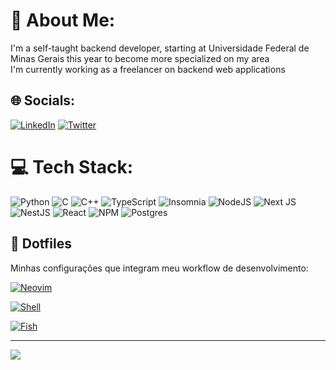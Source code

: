 # 💫 About Me:
I'm a self-taught backend developer, starting at Universidade Federal de Minas Gerais this year to become more specialized on my area<br>
I'm currently working as a freelancer on backend web applications<br>

## 🌐 Socials:
[![LinkedIn](https://img.shields.io/badge/LinkedIn-%230077B5.svg?logo=linkedin&logoColor=white)](https://linkedin.com/in/linkedin.com/in/thiago-felipe-alves-do-carmo-6174b5215) [![Twitter](https://img.shields.io/badge/Twitter-%231DA1F2.svg?logo=Twitter&logoColor=white)](https://x.com/thiagofealves)

# 💻 Tech Stack:
![Python](https://img.shields.io/badge/python-3670A0?style=for-the-badge&logo=python&logoColor=ffdd54) ![C](https://img.shields.io/badge/C-00599C?style=for-the-badge&logo=c&logoColor=white) 
![C++](https://img.shields.io/badge/C%2B%2B-00599C?style=for-the-badge&logo=c%2B%2B&logoColor=white) ![TypeScript](https://img.shields.io/badge/typescript-%23007ACC.svg?style=for-the-badge&logo=typescript&logoColor=white) ![Insomnia](https://img.shields.io/badge/Insomnia-black?style=for-the-badge&logo=insomnia&logoColor=5849BE) ![NodeJS](https://img.shields.io/badge/node.js-6DA55F?style=for-the-badge&logo=node.js&logoColor=white) ![Next JS](https://img.shields.io/badge/Next-black?style=for-the-badge&logo=next.js&logoColor=white) ![NestJS](https://img.shields.io/badge/nestjs-%23E0234E.svg?style=for-the-badge&logo=nestjs&logoColor=white) ![React](https://img.shields.io/badge/react-%2320232a.svg?style=for-the-badge&logo=react&logoColor=%2361DAFB) ![NPM](https://img.shields.io/badge/NPM-%23CB3837.svg?style=for-the-badge&logo=npm&logoColor=white) ![Postgres](https://img.shields.io/badge/postgres-%23316192.svg?style=for-the-badge&logo=postgresql&logoColor=white)

## 🔧 Dotfiles

Minhas configurações que integram meu workflow de desenvolvimento:

[![Neovim](https://img.shields.io/badge/Neovim-%2357A143.svg?style=for-the-badge&logo=neovim&logoColor=white)](https://github.com/thiago-fealves/nvimconfig)

[![Shell](https://img.shields.io/badge/Kitty-%23F7E018.svg?style=for-the-badge&logo=kitty&logoColor=black)](https://github.com/thiago-fealves/kittyconfig)

[![Fish](https://img.shields.io/badge/Fish-%233776AB.svg?style=for-the-badge&logo=fish&logoColor=white)](https://github.com/thiago-fealves/fishconfig)

---
[![](https://visitcount.itsvg.in/api?id=thiago-fealves&icon=8&color=0)](https://visitcount.itsvg.in)



